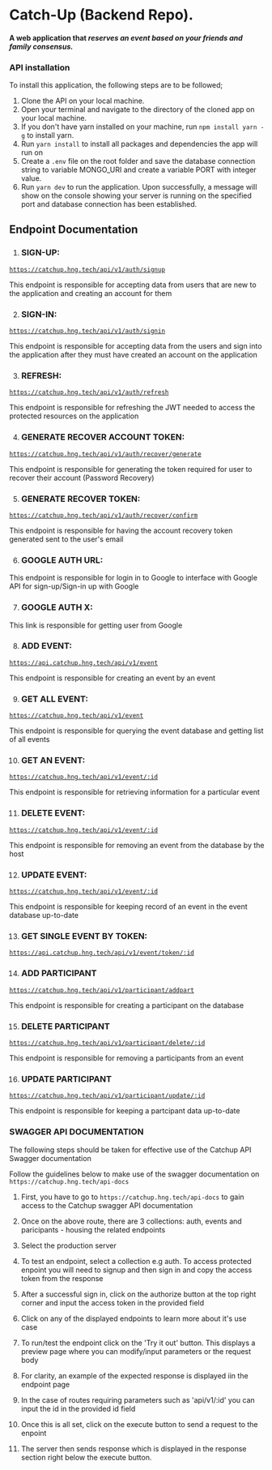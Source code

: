 
# Catch-Up (Backend Repo).

#### A web application that _reserves an event based on your friends and family consensus._

### API installation

To install this application, the following steps are to be followed;

1. Clone the API on your local machine.
2. Open your terminal and navigate to the directory of the cloned app on your local machine.
3. If you don't have yarn installed on your machine, run `npm install yarn -g` to install yarn.
4. Run `yarn install` to install all packages and dependencies the app will run on
5. Create a `.env` file on the root folder and save the database connection string to variable MONGO_URI and create a variable PORT with integer value.
6. Run `yarn dev` to run the application. Upon successfully, a message will show on the console showing your server is running on the specified port and database connection has been established.




## Endpoint Documentation

1. ### SIGN-UP:
[`https://catchup.hng.tech/api/v1/auth/signup`](https://catchup.hng.tech/api/v1/auth/signup)

This endpoint is responsible for accepting data from users that are new to the application and creating an account for them

2. ### SIGN-IN:
[`https://catchup.hng.tech/api/v1/auth/signin`](https://catchup.hng.tech/api/v1/auth/signin)

This endpoint is responsible for accepting data from the users and sign into the application after they must have created an account on the application

3. ### REFRESH:
[`https://catchup.hng.tech/api/v1/auth/refresh`](https://catchup.hng.tech/api/v1/auth/refresh)

This endpoint is responsible for refreshing the JWT needed to access the protected resources on the application

4. ### GENERATE RECOVER ACCOUNT TOKEN:
[`https://catchup.hng.tech/api/v1/auth/recover/generate`](https://catchup.hng.tech/api/v1/auth/recover/generate)

This endpoint is responsible for generating the token required for user to recover their account (Password Recovery)

5. ### GENERATE RECOVER TOKEN:
[`https://catchup.hng.tech/api/v1/auth/recover/confirm`](https://catchup.hng.tech/api/v1/auth/recover/confirm)

This endpoint is responsible for having the account recovery token generated sent to the user's email


6. ### GOOGLE AUTH URL:


This endpoint is responsible for login in to Google to interface with Google API for sign-up/Sign-in up with Google

7. ### GOOGLE AUTH X:

This link is responsible for getting user from Google

8. ### ADD EVENT:
[`https://api.catchup.hng.tech/api/v1/event`](https://catchup.hng.tech/api/v1/event)

This endpoint is responsible for creating an event by an event

9. ### GET ALL EVENT:
[`https://catchup.hng.tech/api/v1/event`](https://catchup.hng.tech/api/v1/event)

This endpoint is responsible for querying the event database and getting list of all events

10. ### GET AN EVENT:
[`https://catchup.hng.tech/api/v1/event/:id`](https://catchup.hng.tech/api/v1/event/:id)

This endpoint is responsible for retrieving information for a particular event

11. ### DELETE EVENT:
[`https://catchup.hng.tech/api/v1/event/:id`](https://catchup.hng.tech/api/v1/event/:id)

This endpoint is responsible for removing an event from the database by the host

12. ### UPDATE EVENT:
[`https://catchup.hng.tech/api/v1/event/:id`](https://catchup.hng.tech/api/v1/event/:id)

This endpoint is responsible for keeping record of an event in the event database up-to-date

13. ### GET SINGLE EVENT BY TOKEN:
[`https://api.catchup.hng.tech/api/v1/event/token/:id`](https://catchup.hng.tech/api/v1/event/token/:id)


14. ### ADD PARTICIPANT
[`https://catchup.hng.tech/api/v1/participant/addpart`](https://catchup.hng.tech/api/v1/participant/addpart)

This endpoint is responsible for creating a participant on the database

15. ### DELETE PARTICIPANT
[`https://catchup.hng.tech/api/v1/participant/delete/:id`](https://catchup.hng.tech/api/v1/participant/delete/:id)

This endpoint is responsible for removing a participants from an event

16. ### UPDATE PARTICIPANT
[`https://catchup.hng.tech/api/v1/participant/update/:id`](https://catchup.hng.tech/api/v1/participant/update/:id)

This endpoint is responsible for keeping a partcipant data up-to-date




### SWAGGER API DOCUMENTATION

The following steps should be taken for effective use of the Catchup API Swagger documentation

Follow the guidelines below to make use of the swagger documentation on `https://catchup.hng.tech/api-docs`

1. First, you have to go to `https://catchup.hng.tech/api-docs` to gain access to the Catchup swagger API documentation


2. Once on the above route, there are 3 collections: auth, events and paricipants - housing the related endpoints

3. Select the production server

4. To test an endpoint, select a collection e.g auth. To access protected enpoint you will need to signup and then sign in and copy the access token from the response

5. After a successful sign in, click on the authorize button at the top right corner and input the access token in the provided field

6. Click on any of the displayed endpoints to learn more about it's use case

7. To run/test the endpoint click on the 'Try it out' button. This displays a preview page where you can modify/input parameters or the request body

8. For clarity, an example of the expected response is displayed iin the endpoint page

9. In the case of routes requiring parameters such as 'api/v1/:id' you can input the id in the provided id field

10. Once this is all set, click on the execute button to send a request to the enpoint

11. The server then sends response which is displayed in the response section right below the execute button.






